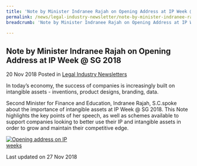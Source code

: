 ```yaml
---
title: 'Note by Minister Indranee Rajah on Opening Address at IP Week @ SG 2018'
permalink: /news/legal-industry-newsletter/note-by-minister-indranee-rajah-ip-week-2018/
breadcrumb: 'Note by Minister Indranee Rajah on Opening Address at IP Week @ SG 2018'

---
```



<style>
  .image {width: 200px;}
  .image img {max-width: 100%;}
</style>

Note by Minister Indranee Rajah on Opening Address at IP Week @ SG 2018
---

20 Nov 2018 Posted in [Legal Industry Newsletters](/news/legal-industry-newsletters/)

In today’s economy, the success of companies is increasingly built on intangible assets - inventions, product designs, branding, data.  

Second Minister for Finance and Education, Indranee Rajah, S.C.spoke about the importance of intangible assets at IP Week @ SG 2018. This Note highlights the key points of her speech, as well as schemes available to support companies looking to better use their IP and intangible assets in order to grow and maintain their competitive edge.

<div class="image">
  <a href="/files/NoteonOpeningAddressatIPWeekSG2018.pdf"><img src="/images/1543300470682.jpg/" title="Opening address on IP weeks" alt="Opening address on IP weeks"></a>
</div>

<p class="right-side-updated">Last updated on 27 Nov 2018</p>
